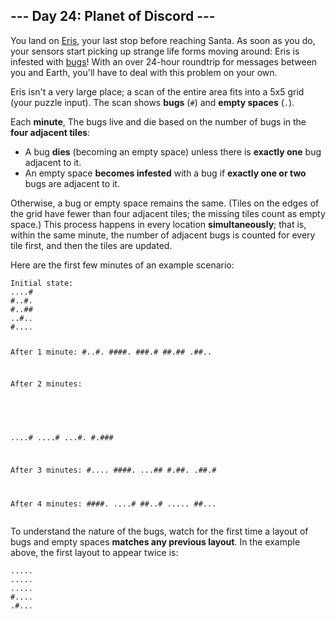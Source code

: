 <article class="day-desc"><h2>--- Day 24: Planet of Discord ---</h2><p>You land on <a href="https://en.wikipedia.org/wiki/Eris_(dwarf_planet)">Eris</a>, your last stop before reaching Santa.  As soon as you do, your sensors start picking up strange life forms moving around: Eris is infested with <a href="https://www.nationalgeographic.org/thisday/sep9/worlds-first-computer-bug/">bugs</a>! With an <span title="For a sad version of this story, look up Voices of a Distant Star.">over 24-hour roundtrip</span> for messages between you and Earth, you'll have to deal with this problem on your own.</p>
<p>Eris isn't a very large place; a scan of the entire area fits into a 5x5 grid (your puzzle input). The scan shows <b>bugs</b> (<code>#</code>) and <b>empty spaces</b> (<code>.</code>).</p>
<p>Each <b>minute</b>, The bugs live and die based on the number of bugs in the <b>four adjacent tiles</b>:</p>
<ul>
<li>A bug <b>dies</b> (becoming an empty space) unless there is <b>exactly one</b> bug adjacent to it.</li>
<li>An empty space <b>becomes infested</b> with a bug if <b>exactly one or two</b> bugs are adjacent to it.</li>
</ul>
<p>Otherwise, a bug or empty space remains the same.  (Tiles on the edges of the grid have fewer than four adjacent tiles; the missing tiles count as empty space.) This process happens in every location <b>simultaneously</b>; that is, within the same minute, the number of adjacent bugs is counted for every tile first, and then the tiles are updated.</p>
<p>Here are the first few minutes of an example scenario:</p>
<pre><code>Initial state:
....#
#..#.
#..##
..#..
#....

After 1 minute:
#..#.
####.
###.#
##.##
.##..

After 2 minutes:
#####
....#
....#
...#.
#.###

After 3 minutes:
#....
####.
...##
#.##.
.##.#

After 4 minutes:
####.
....#
##..#
.....
##...
</code></pre>
<p>To understand the nature of the bugs, watch for the first time a layout of bugs and empty spaces <b>matches any previous layout</b>. In the example above, the first layout to appear twice is:</p>
<pre><code>.....
.....
.....
#....
.#...
</code></pre>


</article>

<form method="post" action="24/answer"><input type="hidden" name="level" value="1"></form>